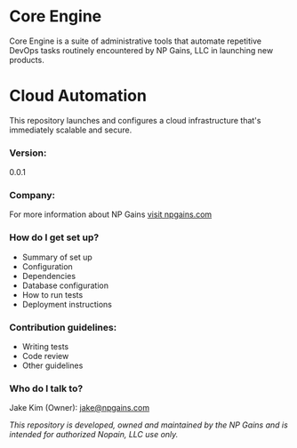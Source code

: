# Core Engine #

Core Engine is a suite of administrative tools that automate repetitive DevOps tasks routinely encountered by NP Gains, LLC in launching new products.

# Cloud Automation #

This repository launches and configures a cloud infrastructure that's immediately scalable and secure.

### Version: ###

0.0.1

### Company: ###

For more information about NP Gains [visit npgains.com](https://npgains.com)

### How do I get set up? ###

* Summary of set up
* Configuration
* Dependencies
* Database configuration
* How to run tests
* Deployment instructions

### Contribution guidelines: ###

* Writing tests
* Code review
* Other guidelines

### Who do I talk to? ###

Jake Kim (Owner): jake@npgains.com

*This repository is developed, owned and maintained by the NP Gains and is intended for authorized Nopain, LLC use only.*
